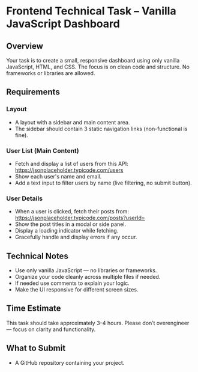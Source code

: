 # Frontend Technical Task – Vanilla JavaScript Dashboard

## Overview
Your task is to create a small, responsive dashboard using only vanilla JavaScript, HTML, and CSS. The focus is on clean code and structure. No frameworks or libraries are allowed.
## Requirements
### Layout
- A layout with a sidebar and main content area.
- The sidebar should contain 3 static navigation links (non-functional is fine).
### User List (Main Content)
- Fetch and display a list of users from this API:
  https://jsonplaceholder.typicode.com/users
- Show each user's name and email.
- Add a text input to filter users by name (live filtering, no submit button).
### User Details
- When a user is clicked, fetch their posts from:
  https://jsonplaceholder.typicode.com/posts?userId=<id>
- Show the post titles in a modal or side panel.
- Display a loading indicator while fetching.
- Gracefully handle and display errors if any occur.
## Technical Notes
- Use only vanilla JavaScript — no libraries or frameworks.
- Organize your code cleanly across multiple files if needed.
- If needed use comments to explain your logic.
- Make the UI responsive for different screen sizes.
## Time Estimate
This task should take approximately 3–4 hours. Please don’t overengineer — focus on clarity and functionality.
## What to Submit
- A GitHub repository containing your project.
